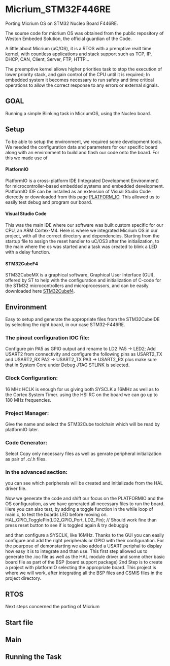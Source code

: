 # Micrium_STM32F446RE
Porting Micrium OS on STM32 Nucleo Board F446RE.

The sourse code for micrium OS was obtained from the public repository
of Weston Embeded Solution, the official guardian of the Code.

A little about Micrium (uC/OS), it is a RTOS with a premptive realt time kernel,
with countless applications and stack support such as TCP, IP, DHCP, CAN, Client,
Server, FTP, HTTP...

The preemptive kernel allows higher priorities task to stop the execution of lower
priority stack, and gain control of the CPU until it is required;
In embedded system it becomes necessary to run safety and time critical operations
to allow the correct response to any errors or external signals.

## GOAL
Running a simple Blinking task in MicriumOS, using the Nucleo board.

## Setup
To be able to setup the environment, we required some development tools.
We needed the configuration data and parameters for our specific board along with an
environment to build and flash our code onto the board. 
For this we made use of
####   PlatformIO
PlatformIO is a cross-platform IDE (Integrated Development Environment)
for microcontroller-based embedded systems and embedded development.
PlatformIO IDE can be installed as an extension of Visual Studio Code 
dierectly or downloaded from this page [PLATFORM_IO](https://platformio.org/).
This allowed us to easily test debug and program our board.

####    Visual Studio Code
This was the main IDE where our software was built custom specific for
our CPU, an ARM Cortex-M4. Here is where we integrated Micrium OS in 
our project, with all the correct directory and dependencies.
Starting from the startup file to assign the reset handler to uC/OS3
after the initialization, to the main where the os was started and
a task was created to blink a LED with a delay function.

####    STM32CubeF4
STM32CubeMX is a graphical software, Graphical User Interface (GUI), 
offered by ST to help with the configuration and initialization of 
C-code for the STM32 microcontrollers and microprocessors, and can 
be easily downloaded here [STM32Cubef4](https://www.st.com/en/embedded-software/stm32cubef4.html).

## Environment
Easy to setup and generate the appropriate files
from the STM32CubeIDE by selecting the right board, in our case 
STM32-F446RE.
### The pinout configuration IOC file:
  Configure pin PA5 as GPIO output and rename to LD2
  PA5  ->  LED2;
  Add USART2 from connectivity and configure the following pins
  as USART2_TX and USART2_RX
  PA2  ->  USART2_TX 
  PA3  ->  USART2_RX
  plus make sure that in System Core under Debug JTAG
  STLINK is selected.
### Clock Configuration:
  16 MHz HCLK is enough for us giving both SYSCLK a 16MHz
  as well as to the Cortex System Timer.
  using the HSI RC on the board we can go up to 180 MHz frequencies.
### Project Manager:
  Give the name and select the STM32Cube toolchain which will
  be read by platformIO later.
### Code Generator:
  Select Copy only necessary files as well as genrate peripheral 
  initialization as pair of .c/.h files.
### In the advanced section:
  you can see which peripherals will be created and
  initializade from the HAL driver file.

Now we generate the code and shift our focus on the PLATFORMIO
and the OS configuration, as we have generated all necessary files to run the board.
Here you can also test, by adding a toggle function in the while loop of main.c, to test the boards
LED before moving on.
HAL_GPIO_TogglePin(LD2_GPIO_Port, LD2_Pin);  // Should work fine than press reset button to see if is toggled again & try debuggig
  
  

and than configure a SYSCLK, like 16MHz.
Thanks to the GUI you can easily configure and add the 
right peripherals or GPIO with their configuration. 
For the pourpose of demonstarting we also added a USART
periphal to display how easy it is to integrate and than 
use.
This first step allowed us to generate the .ioc file 
as well as the HAL module driver and some other basic
board file as part of the BSP (board support package)
2nd Step is to create a project with platformIO selecting
the appropriate board. This project is where we will work,
after integrating all the BSP files and CSMIS files in 
the project directory.

## RTOS
Next steps concerned the porting of Micrium

## Start file

## Main 

## Running the Task

